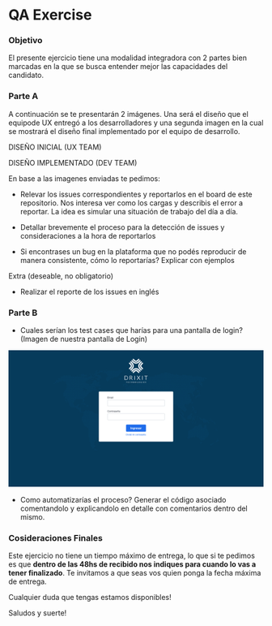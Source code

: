 # QA Exercise

### Objetivo
El presente ejercicio tiene una modalidad integradora con 2 partes bien marcadas en la que se busca entender mejor las capacidades del candidato.

### Parte A

A continuación se te presentarán 2 imágenes. Una será el diseño que el equipode UX entregó a los desarrolladores y una segunda imagen en la cual se mostrará el diseño final implementado por el equipo de desarrollo.

DISEÑO INICIAL (UX TEAM)

DISEÑO IMPLEMENTADO (DEV TEAM)

En base a las imagenes enviadas te pedimos:
- Relevar los issues correspondientes y reportarlos en el board de este repositorio.
Nos interesa ver como los cargas y describis el error a reportar. La idea es simular una situación de trabajo del día a día.

- Detallar brevemente el proceso para la detección de issues y consideraciones a la hora de reportarlos

- Si encontrases un bug en la plataforma que no podés reproducir de manera consistente, cómo lo reportarías? Explicar con ejemplos

Extra (deseable, no obligatorio)
- Realizar el reporte de los issues en inglés

### Parte B

- Cuales serían los test cases que harías para una pantalla de login?
(Imagen de nuestra pantalla de Login)

![login](log-in-improvement.png)

- Como automatizarías el proceso? Generar el código asociado comentandolo y explicandolo en detalle con comentarios dentro del mismo.

### Cosideraciones Finales 

Este ejercicio no tiene un tiempo máximo de entrega, lo que si te pedimos es que **dentro de las 48hs de recibido nos indiques para cuando lo vas a tener finalizado**. Te invitamos a que seas vos quien ponga la fecha máxima de entrega.

Cualquier duda que tengas estamos disponibles!

Saludos y suerte!
